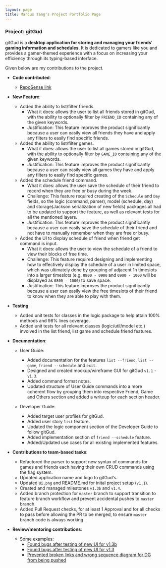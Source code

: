 ```yaml
---
layout: page
title: Marcus Tang's Project Portfolio Page
---
```


### Project: gitGud

gitGud is a **desktop application for storing and managing your friends' gaming information and schedules**.
It is dedicated to gamers like you and provides a gamer-themed experience with a focus on increasing your efficiency through
its typing-based interface.

Given below are my contributions to the project.

* **Code contributed**:
  * [RepoSense link](https://nus-cs2103-ay2122s1.github.io/tp-dashboard/?search=MarcusTXK&sort=groupTitle&sortWithin=title&timeframe=commit&mergegroup=&groupSelect=groupByRepos&breakdown=true&checkedFileTypes=docs~functional-code~test-code~other&since=2021-09-17&tabOpen=true&tabType=authorship&zFR=false&tabAuthor=MarcusTXK&tabRepo=AY2122S1-CS2103T-W13-4%2Ftp%5Bmaster%5D&authorshipIsMergeGroup=false&authorshipFileTypes=&authorshipIsBinaryFileTypeChecked=false)

* **New Feature**: 
  * Added the ability to list/filter friends.
    * What it does: allows the user to list all friends stored in gitGud, with the ability to optionally filter by `FRIEND_ID` containing any of the given keywords.
    * Justification: This feature improves the product significantly because a user can easily view all friends they have and apply any filters to easily find specific friends.
  * Added the ability to list/filter games.
    * What it does: allows the user to list all games stored in gitGud, with the ability to optionally filter by `GAME_ID` containing any of the given keywords.
    * Justification: This feature improves the product significantly because a user can easily view all games they have and apply any filters to easily find specific games.
  * Added the schedule friend command.
    * What it does: allows the user save the schedule of their friend to record when they are free or busy during the week.
    * Challenge: This feature required creating of the `Schedule` and `Day` fields, so the logic (command, parser), model (schedule, day) and storage(Jackson serialization of new fields) packages all had to be updated to support the feature, as well as relevant tests for all the mentioned layers.
    * Justification: This feature improves the product significantly because a user can easily save the schedule of their friend and not have to manually remember when they are free or busy.
  * Added the UI to display schedule of friend when friend get command is input.
    * What it does: allows the user to view the schedule of a friend to view their blocks of free time.
    * Challenge: This feature required designing and implementing how to effectively display the schedule of a user in limited space, which was ultimately done by grouping of adjacent 1h timeslots into a larger timeslots (e.g. `0800 - 0900` and `0900 - 1000` will be displayed as `0800 - 1000`) to save space. 
    * Justification: This feature improves the product significantly because a user can easily view the free timeslots of their friend to know when they are able to play with them.

* **Testing**: 
  * Added unit tests for classes in the logic package to help attain 100% methods and 98% lines coverage.  
  * Added unit tests for all relevant classes (logic/util/model etc.) involved in the list friend, list game and schedule friend features.
  
* **Documentation**:
  * User Guide:
    * Added documentation for the features `list --friend`, `list --game`, `friend --schedule` and `exit`.
    * Designed and created mockup/wireframe GUI for gitGud `v1.1` - `v1.3`.
    * Added command format notes.
    * Updated structure of User Guide commands into a more coherent flow by grouping them into respective Friend, Game and Others section and added a writeup for each section header.

  * Developer Guide:
    * Added target user profiles for gitGud.
    * Added user story `list` feature.
    * Updated the logic component section of the Developer Guide to follow gitGud.
    * Added implementation section of `friend --schedule` feature.
    * Added/Updated use cases for all existing implemented features.

* **Contributions to team-based tasks**:
  * Refactored the parser to support new syntax of commands for games and friends each having their own CRUD commands using the flag system.
  * Updated application name and logo to gitGud's.
  * Updated `Ui.png` and README.md for inital project setup (`v1.1`).
  * Created and managed milestones `v1.3b` and `v1.4`.   
  * Added branch protection for `master` branch to support transition to feature branch workflow and prevent accidental pushes to `master` branch.
  * Added Pull Request checks, for at least 1 Approval and for all checks to pass before allowing the PR to be merged, to ensure `master` branch code is always working.
  
* **Review/mentoring contributions**:
  * Some examples:
    * [Found bugs after testing of new UI for v1.3b](https://github.com/AY2122S1-CS2103T-W13-4/tp/pull/128)
    * [Found bugs after testing of new UI for v1.3](https://github.com/AY2122S1-CS2103T-W13-4/tp/pull/107)
    * [Prevented broken links and wrong sequence diagram for DG from being pushed](https://github.com/AY2122S1-CS2103T-W13-4/tp/pull/246)
